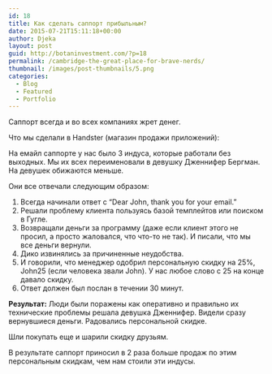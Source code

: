 ```yaml
---
id: 18
title: Как сделать саппорт прибыльным?
date: 2015-07-21T15:11:18+00:00
author: Djeka
layout: post
guid: http://botaninvestment.com/?p=18
permalink: /cambridge-the-great-place-for-brave-nerds/
thumbnail: /images/post-thumbnails/5.png
categories:
  - Blog
  - Featured
  - Portfolio
---
```

Саппорт всегда и во всех компаниях жрет денег.

Что мы сделали в Handster (магазин продажи приложений):
  
На емайл саппорте у нас было 3 индуса, которые работали без выходных. Мы их всех переименовали в девушку Дженнифер Бергман. На девушек обижаются меньше.
  
Они все отвечали следующим образом:<!--more-->

1. Всегда начинали ответ с &#8220;Dear John, thank you for your email.&#8221;
2. Решали проблему клиента пользуясь базой темплейтов или поиском в Гугле.
3. Возвращали деньги за программу (даже если клиент этого не просил, а просто жаловался, что что-то не так). И писали, что мы все деньги вернули.
4. Дико извинялись за причиненные неудобства.
5. И говорили, что менеджер одобрил персональную скидку на 25%, John25 (если человека звали John). У нас любое слово с 25 на конце давало скидку.
6. Ответ должен был послан в течении 30 минут.

**Результат:** Люди были поражены как оперативно и правильно их технические проблемы решала девушка Дженнифер. Видели сразу вернувшиеся деньги. Радовались персональной скидке.
  
Шли покупать еще и шарили скидку друзьям.

В результате саппорт приносил в 2 раза больше продаж по этим персональным скидкам, чем нам стоили эти индусы.
